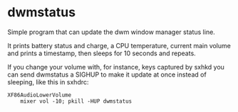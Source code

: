 # dwmstatus

Simple program that can update the dwm window manager status line.

It prints battery status and charge, a CPU temperature, current main
volume and prints a timestamp, then sleeps for 10 seconds and repeats.

If you change your volume with, for instance, keys captured by sxhkd
you can send dwmstatus a SIGHUP to make it update at once instead of
sleeping, like this in sxhdrc:

    XF86AudioLowerVolume
        mixer vol -10; pkill -HUP dwmstatus
